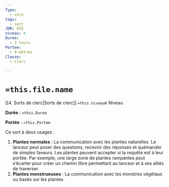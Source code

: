 ```yaml
---
Type:
  - core
tags:
  - sort
JDR: OSE
niveau: 4
Duree:
  - 3 tours
Portee:
  - 9 mètres
Classe:
  - Clerc

---
```

# `=this.file.name`  

[[4. Sorts de clerc|Sorts de clerc]] `=this.niveau`e Niveau

**Durée** : `=this.Duree` 

**Portée** : `=this.Portee`

Ce sort à deux usages :

1. **Plantes normales** : La communication avec les plantes naturelles. Le lanceur peut poser des questions, recevoir des réponses et quémander de simples faveurs. Les plantes peuvent accepter si la requête est à leur portée. Par exemple, une large zone de plantes rampantes peut s’écarter pour créer un chemin libre permettant au lanceur et à ses alliés de traverser.
2. **Plantes monstrueuses** : La communication avec les monstres végétaux ou basés sur les plantes.